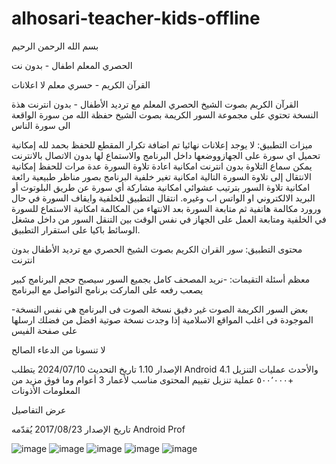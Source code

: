 # alhosari-teacher-kids-offline
بسم الله الرحمن الرحيم


الحصري المعلم اطفال - بدون نت





القرآن الكريم - حسري معلم
لا اعلانات

القرآن الكريم بصوت الشيخ الحصري المعلم مع ترديد الأطفال - بدون انترنت
هذة النسخة تحتوي على مجموعة السور الكريمة بصوت الشيخ حفظة الله
من سورة الواقعة الى سورة الناس


ميزات التطبيق:
لا يوجد إعلانات نهائيا
تم اضافة تكرار المقطع للحفظ بحمد لله
إمكانية تحميل اي سورة على الجهازووضعها داخل البرنامج والاستماع لها بدون الاتصال بالانترنت
يمكن سماع التلاوة بدون انترنت
امكانية اعادة تلاوة السورة عدة مرات للحفظ
إمكانية الانتقال إلى تلاوة السورة التالية
امكانية تغير خلفية البرنامج بصور مناظر طبيعية رائعة
امكانية تلاوة السور بترتيب عشوائي
امكانية مشاركة أي سورة عن طريق البلوتوث أو البريد الالكتروني او الواتس اب وغيره.
انتقال التطبيق للخلفية وايقاف السورة في حال ورورد مكالمة هاتفية
ثم متابعة السورة بعد الانتهاء من المكالمة
امكانية الاستماع للسورة في الخلفية ومتابعة العمل على الجهاز في نفس الوقت
بين التنقل السور من داخل مشغل الوسائط
باكيا
على استقرار التطبيق.


محتوى التطبيق: سور القران الكريم بصوت الشيخ الحصري مع ترديد الأطفال
بدون انترنت


معظم أسئلة التقيمات:
-نريد المصحف كامل بجميع السور
سيصبح حجم البرنامج كبير يصعب رفعه على الماركت
برنامج التواصل مع البرنامج

-بعض السور الكريمة الصوت غير دقيق
نسخة الصوت فى البرنامج هي نفس النسخة الموجودة فى اغلب المواقع الاسلامية
إذا وجدت نسخة صوتية افضل من فضلك ارسلها على صفحة الفيس



لا تنسونا من الدعاء الصالح

الإصدار
1.10
تاريخ التحديث
10‏/07‏/2024
يتطلب Android
4.1 والأحدث
عمليات التنزيل
+٥٠٠٬٠٠٠ عملية تنزيل
تقييم المحتوى
مناسب لأعمار 3 أعوام وما فوق مزيد من المعلومات
الأذونات

عرض التفاصيل

تاريخ الإصدار
23‏/08‏/2017
يُقدّمه
Android Prof


![image](https://github.com/user-attachments/assets/020c070f-adbf-42be-a22f-2b05d1558c69)
![image](https://github.com/user-attachments/assets/ca9a932c-251f-450c-8c0b-ae63a6ebd75b)
![image](https://github.com/user-attachments/assets/0383d5aa-ceef-4625-bfb8-6e613641e245)
![image](https://github.com/user-attachments/assets/8f1e1c50-4801-4030-a0e1-c18d5d95c99e)
![image](https://github.com/user-attachments/assets/3c7f7fa6-b80f-4364-aee6-b1bd644eb19f)
